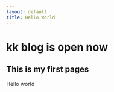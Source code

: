 ```yaml
---
layout: default
title: Hello World
---
```

kk blog is open now
==========

This is my first pages
----------------------

Hello world
